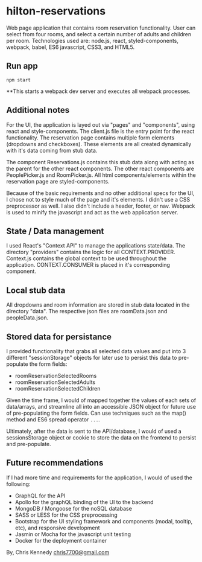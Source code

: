 # hilton-reservations
Web page application that contains room reservation functionality. User can select from four rooms, and select a certain number of adults and children per room. Technologies used are: node.js, react, styled-components, webpack, babel, ES6 javascript, CSS3, and HTML5.

## Run app
`npm start`

**This starts a webpack dev server and executes all webpack processes.

## Additional notes

For the UI, the application is layed out via "pages" and "components", using react and style-components. The client.js file is the entry point for the react functionality. The reservation page contains multiple form elements (dropdowns and checkboxes). These elements are all created dynamically with it's data coming from stub data.

The component Reservations.js contains this stub data along with acting as the parent for the other react components. The other react components are PeoplePicker.js and RoomPicker.js. All html components/elements within the reservation page are styled-components.

Because of the basic requirements and no other additional specs for the UI, I chose not to style much of the page and it's elements. I didn't use a CSS preprocessor as well. I also didn't include a header, footer, or nav. Webpack is used to minify the javascript and act as the web application server.

## State / Data management

I used React's "Context API" to manage the applications state/data. The directory "providers" contains the logic for all CONTEXT.PROVIDER. Context.js contains the global context to be used throughout the application. CONTEXT.CONSUMER is placed in it's corresponding component.

## Local stub data

All dropdowns and room information are stored in stub data located in the directory "data". The respective json files are roomData.json and peopleData.json.

## Stored data for persistance

I provided functionality that grabs all selected data values and put into 3 different "sessionStorage" objects for later use to persist this data to pre-populate the form fields:

- roomReservationSelectedRooms
- roomReservationSelectedAdults
- roomReservationSelectedChildren

Given the time frame, I would of mapped together the values of each sets of data/arrays, and streamline all into an accessible JSON object for future use of pre-populating the form fields. Can use techniques such as the map() method and ES6 spread operator `...`.

Ultimately, after the data is sent to the API/database, I would of used a sessionsStorage object or cookie to store the data on the frontend to persist and pre-populate.

## Future recommendations

If I had more time and requirements for the application, I would of used the following:

- GraphQL for the API
- Apollo for the graphQL binding of the UI to the backend
- MongoDB / Mongoose for the noSQL database
- SASS or LESS for the CSS preprocessing
- Bootstrap for the UI styling framework and components (modal, tooltip, etc), and responsive development
- Jasmin or Mocha for the javascript unit testing
- Docker for the deployment container


By,
Chris Kennedy
chris7700@gmail.com
